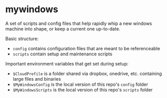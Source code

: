 # mywindows
A set of scripts and config files that help rapidly whip a new windows machine into shape, or keep a current one up-to-date.

Basic structure:
- `config` contains configuration files that are meant to be referenceable
- `scripts` contain setup and maintenance scripts

Important environment variables that get set during setup:
- `$CloudProfile` is a folder shared via dropbox, onedrive, etc. containing large files and binaries
- `$MyWindowsConfig` is the local version of this repo's `config` folder
- `$MyWindowsScripts` is the local version of this repo's `scripts` folder
